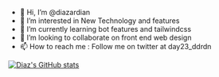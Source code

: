 - 👋 Hi, I’m @diazardian
- 👀 I’m interested in New Technology and features
- 🌱 I’m currently learning bot features and tailwindcss
- 💞️ I’m looking to collaborate on front end web design
- 📫 How to reach me : Follow me on twitter at day23_ddrdn

[![Diaz's GitHub stats](https://github-readme-stats.vercel.app/api?username=diazardian)](https://github.com/anuraghazra/github-readme-stats)

<!---
diazardian/diazardian is a ✨ special ✨ repository because its `README.md` (this file) appears on your GitHub profile.
You can click the Preview link to take a look at your changes.
--->
